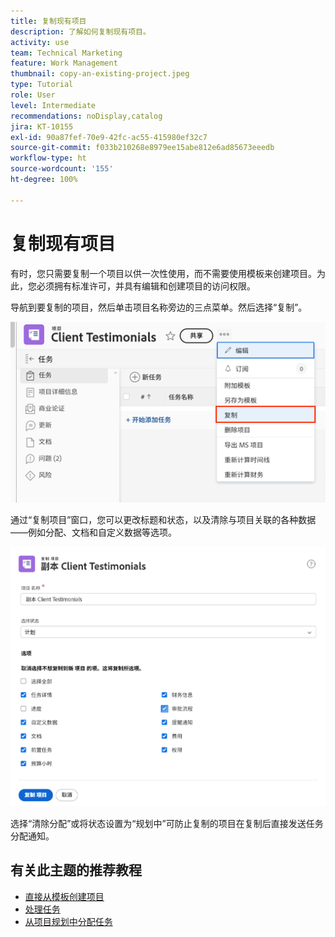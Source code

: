 ```yaml
---
title: 复制现有项目
description: 了解如何复制现有项目。
activity: use
team: Technical Marketing
feature: Work Management
thumbnail: copy-an-existing-project.jpeg
type: Tutorial
role: User
level: Intermediate
recommendations: noDisplay,catalog
jira: KT-10155
exl-id: 90a87fef-70e9-42fc-ac55-415980ef32c7
source-git-commit: f033b210268e8979ee15abe812e6ad85673eeedb
workflow-type: ht
source-wordcount: '155'
ht-degree: 100%

---
```


# 复制现有项目

有时，您只需要复制一个项目以供一次性使用，而不需要使用模板来创建项目。为此，您必须拥有标准许可，并具有编辑和创建项目的访问权限。

导航到要复制的项目，然后单击项目名称旁边的三点菜单。然后选择“复制”。

![复制项目菜单选项](assets/copy-existing-01.png)

通过“复制项目”窗口，您可以更改标题和状态，以及清除与项目关联的各种数据——例如分配、文档和自定义数据等选项。

![复制项目选项](assets/copy-existing-02.png)

选择“清除分配”或将状态设置为“规划中”可防止复制的项目在复制后直接发送任务分配通知。

## 有关此主题的推荐教程

* [直接从模板创建项目](/help/manage-work/create-and-manage-project-templates/create-a-project-directly-from-a-template.md)
* [处理任务](/help/manage-work/tasks/work-with-tasks.md)
* [从项目规划中分配任务](/help/manage-work/tasks/assign-tasks-from-the-project-plan.md)
